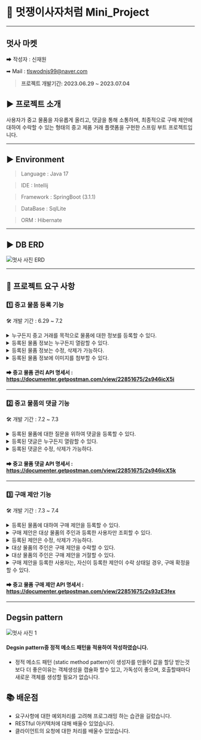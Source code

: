 # 🦁 멋쟁이사자처럼 Mini_Project
------------------------------------------
## 멋사 마켓
➡ 작성자 : 신재원

➡ Mail : tlswodnjs99@naver.com

> **프로젝트 개발기간: 2023.06.29 ~ 2023.07.04**

## ▶ 프로젝트 소개
사용자가 중고 물품을 자유롭게 올리고, 댓글을 통해 소통하며, 
최종적으로 구매 제안에 대하여 수락할 수 있는 형태의  중고 제품 거래 플랫폼을 구현한 스프링 부트 프로젝트입니다.

---------------------------------------------------

## ▶ Environment
> Language : Java 17

> IDE : Intellij

> Framework : SpringBoot (3.1.1)

> DataBase : SqlLite

> ORM : Hibernate

----------------------------------------------------------

## ▶ DB ERD
![멋사 사진 ERD](https://github.com/likelion-backend-5th/MiniProject_Basic_ShinJaeWon/assets/95893341/84b4645c-56d7-410a-97ea-7872ad3e4b3d)


---------------------------------------------------------------------------

## 👀 프로젝트 요구 사항 
### 1️⃣ 중고 물품 등록 기능
🛠 개발 기간 : 6.29 ~ 7.2 
<details>
<summary> 누구든지 중고 거래를 목적으로 물품에 대한 정보를 등록할 수 있다. </summary>
<div markdown="1">
<br>
<ul>
  <li>이때 반드시 포함되어야 하는 내용은 제목, 설명, 최소 가격, 작성자이다.</li><br>
  <li>또한 사용자가 물품을 등록할 때, 비밀번호 항목을 추가해서 등록한다.</li><br>
  <li>최초로 물품이 등록될 때, 중고 물품의 상태는 판매중 상태가 된다.</li><br>
</ul>
  </div>
</details>
<details>
<summary> 등록된 물품 정보는 누구든지 열람할 수 있다.  </summary>
<div markdown="1">
<br>
<ul>
  <li>페이지 단위 조회가 가능하다.</li><br>
  <li>전체 조회, 단일 조회 모두 가능하다.</li><br>
</ul>
  </div>
</details>
<details>
<summary> 등록된 물품 정보는 수정, 삭제가 가능하다.   </summary>
<div markdown="1">
<br>
<ul>
  <li>이때, 물품이 등록될 때 추가한 비밀번호를 첨부해야 한다.</li><br>
</ul>
  </div>
</details>
<details>
<summary> 등록된 물품 정보에 이미지를 첨부할 수 있다. </summary>
<div markdown="1">
<br>
<ul>
  <li>이때, 물품이 등록될 때 추가한 비밀번호를 첨부해야 한다.</li><br>
  <li>이미지를 관리하는 방법은 자율이다.</li><br>
</ul>
  </div>
</details>

#### ➡ 중고 물품 관리 API 명세서 : https://documenter.getpostman.com/view/22851675/2s946icX5i

----------------------------------------------

### 2️⃣ 중고 물품의 댓글 기능
🛠 개발 기간 : 7.2 ~ 7.3 
<details>
<summary>등록된 물품에 대한 질문을 위하여 댓글을 등록할 수 있다.  </summary>
<div markdown="1">
<br>
<ul>
  <li>이때 반드시 포함되어야 하는 내용은 대상 물품, 댓글 내용, 작성자이다.</li><br>
  <li>또한 댓글을 등록할 때, 비밀번호 항목을 추가해서 등록한다.</li><br>
</ul>
  </div>
</details>
<details>
<summary>등록된 댓글은 누구든지 열람할 수 있다. </summary>
<div markdown="1">
<br>
<ul>
  <li>페이지 단위 조회가 가능하다.</li><br>
</ul>
  </div>
</details>
<details>
<summary>등록된 댓글은 수정, 삭제가 가능하다. </summary>
<div markdown="1">
<br>
<ul>
  <li>이때, 댓글이 등록될 때 추가한 비밀번호를 첨부해야 한다.</li><br>
</ul>
<ul>
  <li>만약 댓글이 등록된 대상 물품을 등록한 사람일 경우, 물품을 등록할 때 사용한 비밀번호를 첨부할 경우 답글 항목을 수정할 수 있다. </li><br>
  <li>답글은 댓글에 포함된 공개 정보이다. </li><br>
</ul>
  </div>
</details>


#### ➡ 중고 물품 댓글 API 명세서 : https://documenter.getpostman.com/view/22851675/2s946icX5k
----------------------------------------------


### 3️⃣ 구매 제안 기능
🛠 개발 기간 : 7.3 ~ 7.4 
<details>
<summary>등록된 물품에 대하여 구매 제안을 등록할 수 있다. </summary>
<div markdown="1">
<br>
<ul>
  <li>이때 반드시 포함되어야 하는 내용은 대상 물품, 제안 가격, 작성자이다. </li><br>
  <li>또한 구매 제안을 등록할 때, 비밀번호 항목을 추가해서 등록한다. </li><br>
  <li>구매 제안이 등록될 때, 제안의 상태는 제안 상태가 된다. </li><br>
</ul>
  </div>
</details>
<details>
<summary>구매 제안은 대상 물품의 주인과 등록한 사용자만 조회할 수 있다. </summary>
<div markdown="1">
<br>
<ul>
  <li>대상 물품의 주인은, 대상 물품을 등록할 때 사용한 작성자와 비밀번호를 첨부해야 한다. <br>
    이때 물품에 등록된 모든 구매 제안이 확인 가능하다. 페이지 기능을 지원한다. </li><br>
  <li>등록한 사용자는, 조회를 위해서 자신이 사용한 작성자와 비밀번호를 첨부해야 한다. <br>
    이때 자신이 등록한 구매 제안만 확인이 가능하다. 페이지 기능을 지원한다. </li><br>
</ul>
  </div>
</details>
<details>
<summary>등록된 제안은 수정, 삭제가 가능하다.  </summary>
<div markdown="1">
<br>
<ul>
  <li>이때, 제안이 등록될때 추가한 작성자와 비밀번호를 첨부해야 한다. </li><br>
</ul>
  </div>
</details>

<details>
<summary>대상 물품의 주인은 구매 제안을 수락할 수 있다.  </summary>
<div markdown="1">
<br>
<ul>
  <li>이를 위해서 제안의 대상 물품을 등록할 때 사용한 작성자와 비밀번호를 첨부해야 한다.  </li><br>
  <li>이때 구매 제안의 상태는 수락이 된다.</li><br>
</ul>
  </div>
</details>
<details>
<summary>대상 물품의 주인은 구매 제안을 거절할 수 있다.  </summary>
<div markdown="1">
<br>
<ul>
  <li>이를 위해서 제안의 대상 물품을 등록할 때 사용한 작성자와 비밀번호를 첨부해야 한다.</li><br>
  <li>이때 구매 제안의 상태는 거절이 된다.</li><br>
</ul>
  </div>
</details>
<details>
<summary>구매 제안을 등록한 사용자는, 자신이 등록한 제안이 수락 상태일 경우, 구매 확정을 할 수 있다. </summary>
<div markdown="1">
<br>
<ul>
  <li>이를 위해서 제안을 등록할 때 사용한 작성자와 비밀번호를 첨부해야 한다.</li><br>
  <li>이때 구매 제안의 상태는 확정 상태가 된다. </li><br>
  <li>구매 제안이 확정될 경우, 대상 물품의 상태는 판매 완료가 된다.</li><br>
  <li>구매 제안이 확정될 경우, 확정되지 않은 다른 구매 제안의 상태는 모두 거절이 된다.</li><br>
</ul>
  </div>
</details>

#### ➡ 중고 물품 구매 제안 API 명세서 : https://documenter.getpostman.com/view/22851675/2s93zE3fex
-------------------------------------------

## Degsin pattern
![멋사 사진 1](https://github.com/likelion-backend-5th/MiniProject_Basic_ShinJaeWon/assets/95893341/2693b423-d0a2-4d84-8721-b9cb62ec5cc2)

#### Degsin pattern중 정적 메소드 패턴을 적용하여 작성하였습니다.
- 정적 메소드 패턴 (static method pattern)이 생성자를 만들어 값을 할당 받는것 보다
  더 좋은이유는 객체생성을 캡슐화 할수 있고, 가독성이 좋으며, 호출할때마다 새로운 객체를 생성할 필요가 없습니다.


## 📚 배운점
- 요구사항에 대한 예외처리를 고려해 프로그래밍 하는 습관을 길렀습니다.
- RESTful 아키텍처에 대해 배울수 있었습니다.
- 클라이언트의 요청에 대한 처리를 배울수 있었습니다.
